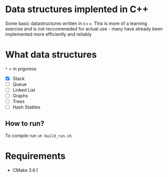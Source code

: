 Data structures implented in C++
================================
Some basic datastructures written in c++. This is more of a learning exercise and is not reccomeneded for actual use - many have already been implemented more efficiently and reliably

What data structures
====================
`*` = in prgoress

- [x] Stack
- [ ] Queue
- [ ] Linked List
- [ ] Graphs
- [ ] Trees
- [ ] Hash Stables

How to run?
-----------
To compile run `sh build_run.sh`

Requirements
============
 - CMake 3.6.1
